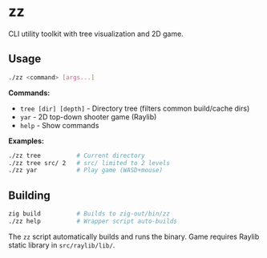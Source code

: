 # zz

CLI utility toolkit with tree visualization and 2D game.

## Usage

```bash
./zz <command> [args...]
```

**Commands:**
- `tree [dir] [depth]` - Directory tree (filters common build/cache dirs)
- `yar` - 2D top-down shooter game (Raylib)
- `help` - Show commands

**Examples:**
```bash
./zz tree          # Current directory
./zz tree src/ 2   # src/ limited to 2 levels
./zz yar           # Play game (WASD+mouse)
```

## Building

```bash
zig build          # Builds to zig-out/bin/zz
./zz help          # Wrapper script auto-builds
```

The `zz` script automatically builds and runs the binary. Game requires Raylib static library in `src/raylib/lib/`.